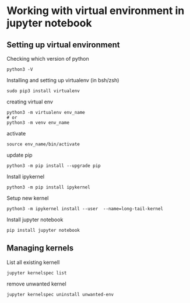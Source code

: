 # Working with virtual environment in jupyter notebook 

## Setting up virtual environment

Checking which version of python
```
python3 -V
```

Installing and setting up virtualenv (in bsh/zsh) 
```
sudo pip3 install virtualenv
```

creating virtual env 
```
python3 -m virtualenv env_name
# or
python3 -m venv env_name
```

activate 
```
source env_name/bin/activate
```

update pip
```
python3 -m pip install --upgrade pip
```

Install ipykernel
```
python3 -m pip install ipykernel
```

Setup new kernel
```
python3 -m ipykernel install --user  --name=long-tail-kernel
```

Install jupyter notebook
```
pip install jupyter notebook
```

## Managing kernels

List all existing kernell
```
jupyter kernelspec list
```

remove unwanted kernel 
```
jupyter kernelspec uninstall unwanted-env
```
